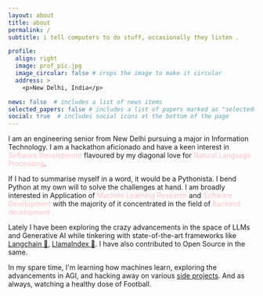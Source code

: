 ```yaml
---
layout: about
title: about
permalink: /
subtitle: i tell computers to do stuff, occasionally they listen .

profile:
  align: right
  image: prof_pic.jpg
  image_circular: false # crops the image to make it circular
  address: >
    <p>New Delhi, India</p>

news: false  # includes a list of news items
selected_papers: false # includes a list of papers marked as "selected={true}"
social: true  # includes social icons at the bottom of the page
---
```


I am an engineering senior from New Delhi pursuing a major in Information Technology. I am a hackathon aficionado and have a keen interest in <span style="color: pink">Software Development</span> flavoured by my diagonal love for <span style="color: pink">Natural Language Processing</span>.

If I had to summarise myself in a word, it would be a Pythonista. I bend Python at my own will to solve the challenges at hand. I am broadly interested in Application of <span style="color: pink">Machine Learning Research</span> and <span style="color: pink">Software Development </span> with the majority of it concentrated in the field of <span style="color: pink">Backend development .</span> 

Lately I have been exploring the crazy advancements in the space of LLMs and Generative AI while tinkering with state-of-the-art frameworks like [Langchain 🦜](https://www.langchain.com/), [LlamaIndex 🦙](https://www.llamaindex.ai/). I have also contributed to Open Source in the same.

In my spare time, I'm learning how machines learn, exploring the advancements in AGI, and hacking away on various [side projects](https://mdarshad1000.github.io/projects/). And as always, watching a healthy dose of Football.